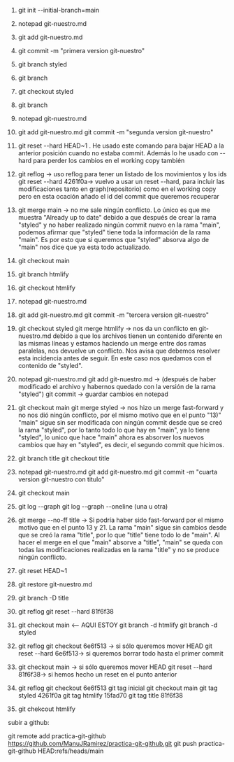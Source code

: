 1)  git init --initial-branch=main

2)  notepad git-nuestro.md

3)  git add git-nuestro.md

4)  git commit -m "primera version git-nuestro"

5)  git branch styled

6)  git branch

7)  git checkout styled

8)  git branch

9)  notepad git-nuestro.md

10) git add git-nuestro.md
    git commit -m "segunda version git-nuestro"

11) git reset --hard HEAD~1 . He usado este comando para bajar HEAD a la anterior posición cuando no estaba
commit. Además lo he usado con --hard para perder los cambios en el working copy también

12) git reflog -> uso reflog para tener un listado de los movimientos y los ids
    git reset --hard 4261f0a-> vuelvo a usar un reset --hard, para incluir las modificaciones tanto en graph(repositorio)
como en el working copy pero en esta ocación añado el id del commit que queremos recuperar

13) git merge main -> no me sale ningún conflicto. Lo único es que me muestra "Already up to date" debido a que
después de crear la rama "styled" y no haber realizado ningún commit nuevo en la rama "main", podemos afirmar que "styled" 
tiene toda la información de la rama "main". Es por esto que si queremos que "styled" absorva algo de "main" nos dice que 
ya esta todo actualizado.

14) git checkout main

15) git branch htmlify

16) git checkout htmlify

17) notepad git-nuestro.md

18) git add git-nuestro.md
    git commit -m "tercera version git-nuestro"

19) git checkout styled
    git merge htmlify -> nos da un conflicto en git-nuestro.md debido a que los archivos tienen un contenido 
diferente en las mismas líneas y estamos haciendo un merge entre dos ramas paralelas, nos devuelve un conflicto. 
Nos avisa que debemos resolver esta incidencia antes de seguir. En este caso nos quedamos con el contenido de "styled".

20) notepad git-nuestro.md
    git add git-nuestro.md -> (después de haber modificado el archivo y habernos quedado con la versión de la rama
"styled")
    git commit -> guardar cambios en notepad

21) git checkout main
    git merge styled -> nos hizo un merge fast-forward y no nos dió ningún conflicto, por el mismo motivo que en el punto "13)"
"main" sigue sin ser modificada con ningún commit desde que se creó la rama "styled", por lo tanto todo lo que hay en  "main", ya lo tiene
"styled", lo unico que hace "main" ahora es absorver los nuevos cambios que hay en "styled", es decir, el segundo commit que
hicimos.

22) git branch title
    git checkout title

23) notepad git-nuestro.md
    git add git-nuestro.md
    git commit -m "cuarta version git-nuestro con titulo"

24) git checkout main

25) git log --graph
    git log --graph --oneline (una u otra)

26) git merge --no-ff title -> Si podría haber sido fast-forward por el mismo motivo que en el punto 13 y 21. La rama "main"
sigue sin cambios desde que se creó la rama "title", por lo que "title" tiene todo lo de "main". Al hacer el merge en el que "main"
absorve a "title", "main" se queda con todas las modificaciones realizadas en la rama "title" y no se produce ningún conflicto.

27) git reset HEAD~1

28) git restore git-nuestro.md

29) git branch -D title

30) git reflog 
    git reset --hard 81f6f38

31) git checkout main  <-- AQUI ESTOY
    git branch -d htmlify
    git branch -d styled

32) git reflog
    git checkout 6e6f513 -> si sólo queremos mover HEAD
    git reset --hard 6e6f513-> si queremos borrar todo hasta el primer commit

33) git checkout main -> si sólo queremos mover HEAD
    git reset --hard 81f6f38-> si hemos hecho un reset en el punto anterior

34) git reflog
    git checkout 6e6f513
    git tag inicial
    git checkout main
    git tag styled 4261f0a
    git tag htmlify 15fad70
    git tag title 81f6f38
    
35) git chekcout htmlify


subir a github:

git remote add practica-git-github https://github.com/ManuJRamirez/practica-git-github.git
git push practica-git-github HEAD:refs/heads/main

